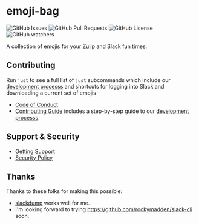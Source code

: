 # emoji-bag

![GitHub Issues](https://img.shields.io/github/issues/fini-net/emoji-bag)
![GitHub Pull Requests](https://img.shields.io/github/issues-pr/fini-net/emoji-bag)
![GitHub License](https://img.shields.io/github/license/fini-net/emoji-bag)
![GitHub watchers](https://img.shields.io/github/watchers/fini-net/emoji-bag)

A collection of emojis for your [Zulip](https://zulip.com/) and Slack fun times.

## Contributing

Run `just` to see a full list of `just` subcommands which include our
[development processs](.github/CONTRIBUTING.md#development-process)
and shortcuts for logging into Slack and downloading a current set of
emojis

- [Code of Conduct](.github/CODE_OF_CONDUCT.md)
- [Contributing Guide](.github/CONTRIBUTING.md) includes a step-by-step guide to our
  [development processs](.github/CONTRIBUTING.md#development-process).

## Support & Security

- [Getting Support](.github/SUPPORT.md)
- [Security Policy](.github/SECURITY.md)

## Thanks

Thanks to these folks for making this possible:

- [slackdump](https://github.com/rusq/slackdump) works well for me.
- I'm looking forward to trying <https://github.com/rockymadden/slack-cli> soon.
